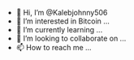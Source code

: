 - 👋 Hi, I’m @Kalebjohnny506
- 👀 I’m interested in Bitcoin  ...
- 🌱 I’m currently learning ...
- 💞️ I’m looking to collaborate on ...
- 📫 How to reach me ...

<!---
Kalebjohnny506/Kalebjohnny506 is a ✨ special ✨ repository because its `README.md` (this file) appears on your GitHub profile.
You can click the Preview link to take a look at your changes.
--->
